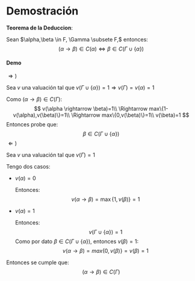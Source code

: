 # Demostración

**Teorema de la Deduccion**: 

Sean $\alpha,\beta \in F, \Gamma \subsete F,$ entonces:
$$
(\alpha \rightarrow \beta) \in C(\alpha) \Leftrightarrow \beta \in C(\Gamma \cup \{\alpha\})
$$

#### Demo

$\Rightarrow )$

Sea $v$ una valuación tal que $v(\Gamma \cup \{\alpha\})=1 \Rightarrow v(\Gamma)=v(\alpha)=1$

Como $(\alpha \rightarrow \beta) \in C(\Gamma)$:
$$
v(\alpha \rightarrow \beta)=1\\
\Rightarrow max\{1-v(\alpha),v(\beta)\}=1\\
\Rightarrow max\{0,v(\beta)\}=1\\
v(\beta)=1
$$
Entonces probe que:
$$
\beta \in C(\Gamma \cup \{\alpha\})
$$
$\Leftarrow )$

Sea $v$ una valuación tal que $v(\Gamma)=1$

Tengo dos casos:

- $v(\alpha)=0$

  Entonces:
  $$
  v(\alpha \rightarrow \beta) = \max\{1,v(\beta)\} = 1
  $$

- $v(\alpha)=1$

  Entonces:
  $$
  v(\Gamma \cup \{\alpha\})=1
  $$
  Como por dato $\beta \in C(\Gamma \cup \{\alpha\})$, entonces $v(\beta)=1$:
  $$
  v(\alpha \rightarrow \beta)= max\{0,v(\beta)\}=v(\beta)=1
  $$

Entonces se cumple que:
$$
(\alpha \rightarrow \beta) \in C(\Gamma)
$$
